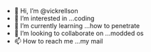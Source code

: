 - 👋 Hi, I’m @vickrellson
- 👀 I’m interested in ...coding
- 🌱 I’m currently learning ...how to penetrate
- 💞️ I’m looking to collaborate on ...modded os
- 📫 How to reach me ...my mail


<!---
vickrellson/vickrellson is a ✨ special ✨ repository because its `README.md` (this file) appears on your GitHub profile.
You can click the Preview link to take a look at your changes.
--->
